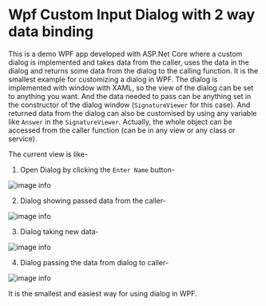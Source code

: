 # Wpf Custom Input Dialog with 2 way data binding

This is a demo WPF app developed with ASP.Net Core where a custom dialog is implemented and takes data from the caller, uses the data in the dialog and returns some data from the dialog to the calling function. It is the smallest example for customizing a dialog in WPF. The dialog is implemented with window with XAML, so the view of the dialog can be set to anything you want. And the data needed to pass can be anything set in the constructor of the dialog window (`SignatureViewer` for this case). And returned data from the dialog can also be customised by using any variable like `Answer` in the `SignatureViewer`. Actually, the whole object can be accessed from the caller function (can be in any view or any class or service).

The current view is like-

1. Open Dialog by clicking the `Enter Name` button-

![image info](./doc/1.jpg)

2. Dialog showing passed data from the caller-

![image info](./doc/2.jpg)

3. Dialog taking new data-

![image info](./doc/3.jpg)

4. Dialog passing the data from dialog to caller-

![image info](./doc/4.jpg)

It is the smallest and easiest way for using dialog in WPF.